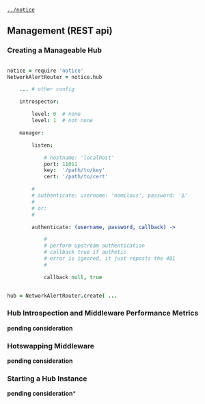 [`../notice`](../notice)

Management (REST api)
---------------------

### Creating a Manageable Hub

```coffee

notice = require 'notice'
NetworkAlertRouter = notice.hub

    ... # other config

    introspector:

        level: 0  # none
        level: 1  # not none

    manager:

        listen: 

            # hostname: 'localhost'
            port: 11011
            key:  '/path/to/key'
            cert: '/path/to/cert'

        # 
        # authenticate: username: 'nomilous', password: '∆'
        # 
        # or: 
        # 

        authenticate: (username, password, callback) -> 

            #
            # perform upstream authentication
            # callback true if authetic
            # error is ignored, it just reposts the 401
            # 

            callback null, true


hub = NetworkAlertRouter.create( ...

```


### Hub Introspection and Middleware Performance Metrics

**pending consideration**

### Hotswapping Middleware

**pending consideration**

### Starting a Hub Instance

**pending consideration***

